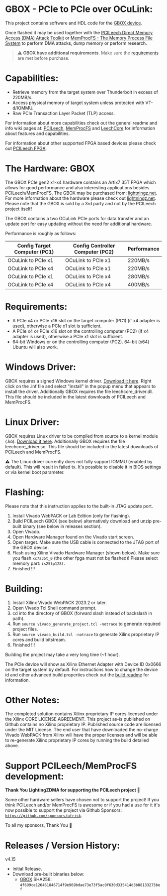 GBOX - PCIe to PCIe over OCuLink:
=================================
This project contains software and HDL code for the [GBOX device](https://lightningz.net/).

Once flashed it may be used together with the [PCILeech Direct Memory Access (DMA) Attack Toolkit](https://github.com/ufrisk/pcileech/) or [MemProcFS - The Memory Process File System](https://github.com/ufrisk/MemProcFS/) to perform DMA attacks, dump memory or perform research.

> :warning: **GBOX have additional requirements**. Make sure the [requirements](#Requirements) are met before purchase.

Capabilities:
=============
* Retrieve memory from the target system over Thunderbolt in excess of 220MB/s.
* Access physical memory of target system unless protected with VT-d/IOMMU.
* Raw PCIe Transaction Layer Packet (TLP) access.

For information about more capabilities check out the general readme and info wiki pages at: [PCILeech](https://github.com/ufrisk/pcileech/), [MemProcFS](https://github.com/ufrisk/MemProcFS/) and [LeechCore](https://github.com/ufrisk/LeechCore/) for information about features and capabilities.

For information about other supported FPGA based devices please check out [PCILeech FPGA](https://github.com/ufrisk/pcileech-fpga/).


The Hardware: GBOX
==================
The GBOX PCIe gen2 x1-x4 hardware contains an Artix7 35T FPGA which allows for good performance and also interesting applications besides PCILeech/MemProcFS. The GBOX may be purchased from: [lightningz.net](https://lightningz.net/). For more information about the hardware please check out [lightningz.net](https://lightningz.net/). Please note that the GBOX is sold by a 3rd party and not by the PCILeech project itself!

The GBOX contains a two OCuLink PCIe ports for data transfer and an update port for easy updating without the need for additional hardware.

Performance is roughly as follows:

| Config Target Computer (PC1) | Config Controller Computer (PC2) | Performance |
| ---------------------------- | -------------------------------- | ----------- |
| OCuLink to PCIe x1           | OCuLink to PCIe x1               | 220MB/s     |
| OCuLink to PCIe x4           | OCuLink to PCIe x1               | 220MB/s     |
| OCuLink to PCIe x1           | OCuLink to PCIe x4               | 280MB/s     |
| OCuLink to PCIe x4           | OCuLink to PCIe x4               | 400MB/s     |

Requirements:
=============
* A PCIe x4 or PCIe x16 slot on the target computer (PC1) (if x4 adapter is used), otherwise a PCIe x1 slot is sufficient.
* A PCIe x4 or PCIe x16 slot on the controlling computer (PC2) (if x4 adapter is used), otherwise a PCIe x1 slot is sufficient.
* 64-bit Windows or on the controlling computer (PC2). 64-bit (x64) Ubuntu will also work.

Windows Driver:
===============
GBOX requires a signed Windows kernel driver. [Download it here](https://mega.nz/file/Eb5nwZ5K#4lAN0NddlSjET-5yPgtoBp4VMmatT63cjoRkMTa5Bu0). Right click on the .inf file and select "install" in the popup menu that appears to install the driver. Additionally GBOX requires the file leechcore_driver.dll. This file should be included in the latest downloads of PCILeech and MemProcFS.

Linux Driver:
=============
GBOX requires Linux driver to be compiled from source to a kernel module (.ko). [Download it here](https://mega.nz/file/xOZkgQJb#6BbC8mbE2_AHoRRoh58PuPQij0pZ_l6eJxvfPFME4MQ). Additionally GBOX requires the file leechcore_driver.so. This file should be included in the latest downloads of PCILeech and MemProcFS.

:warning: The Linux driver currently does not fully support IOMMU (enabled by default). This will result in failed tx. It's possible to disable it in BIOS settings or via kernel boot parameter.

Flashing:
=========
Please note that this instruction applies to the built-in JTAG update port.
1) Install Vivado WebPACK or Lab Edition (only for flashing).
2) Build PCILeech GBOX (see below) alternatively download and unzip pre-built binary (see below in releases section).
3) Open Vivado.
4) Open Hardware Manager found on the Vivado start screen.
5) Open target. Make sure the USB cable is connected to the JTAG port of the GBOX device.
6) Flash using Xilinx Vivado Hardware Manager (shown below). Make sure you flash `xc7a35t_0` (the other fpga must not be flashed)! Please select memory part: `is25lp128f`.
7) Finished !!!


Building:
=================
1) Install Xilinx Vivado WebPACK 2023.2 or later.
2) Open Vivado Tcl Shell command prompt.
3) cd into the directory of GBOX (forward slash instead of backslash in path).
4) Run `source vivado_generate_project.tcl -notrace` to generate required project files.
5) Run `source vivado_build.tcl -notrace` to generate Xilinx proprietary IP cores and build bitstream.
6) Finished !!!

Building the project may take a very long time (~1 hour).

The PCIe device will show as Xilinx Ethernet Adapter with Device ID 0x0666 on the target system by default. For instructions how to change the device id and other advanced build properties check out the [build readme](build.md) for information.


Other Notes:
============
The completed solution contains Xilinx proprietary IP cores licensed under the Xilinx CORE LICENSE AGREEMENT. This project as-is published on Github contains no Xilinx proprietary IP. Published source code are licensed under the MIT License. The end user that have downloaded the no-charge Vivado WebPACK from Xilinx will have the proper licenses and will be able to re-generate Xilinx proprietary IP cores by running the build detailed above.


Support PCILeech/MemProcFS development:
=======================================
**Thank You LightingZDMA for supporting the PCILeech project :sparkling_heart:**

Some other hardware sellers have chosen not to support the project! If you think PCILeech and/or MemProcFS is awesome or if you had a use for it it's now possible to support the project via Github Sponsors: [`https://github.com/sponsors/ufrisk`](https://github.com/sponsors/ufrisk).

To all my sponsors, Thank You :sparkling_heart:


Releases / Version History:
===========================

v4.15
* Initial Release.
* Download pre-built binaries below:
  * [GBOX](https://mega.nz/file/lOIC3BRa#21-NVCgM1x1VdIe7jZlbGhOcAV7kNRSRQKrEJMbxh9g) SHA256: `4f699ce126461846714f9e969bdae73e73f5ac0f630d335414d3b88133275bef`

